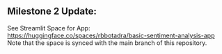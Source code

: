 ## Milestone 2 Update:
See Streamlit Space for App: https://huggingface.co/spaces/rbbotadra/basic-sentiment-analysis-app
Note that the space is synced with the main branch of this repository.
